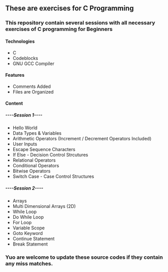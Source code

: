 ## These are exercises for C Programming

### This repository contain several sessions with all necessary exercises of C programming for Beginners

#### Technologies
* C
* Codeblocks
* GNU GCC Compiler

#### Features
* Comments Added
* Files are Organized

#### Content
##### ----Session 1----
* Hello World
* Data Types & Variables
* Arithmetic Operators (Increment / Decrement Operators Included)
* User Inputs
* Escape Sequence Characters
* If Else - Decision Control Strcutures
* Relational Operators
* Conditional Operators
* Bitwise Operators
* Switch Case - Case Control Structures

##### ----Session 2----
* Arrays
* Multi Dimensional Arrays (2D)
* While Loop
* Do While Loop
* For Loop
* Variable Scope
* Goto Keyword
* Continue Statement
* Break Statement

### Yuo are welcome to update these source codes if they contain any miss matches.